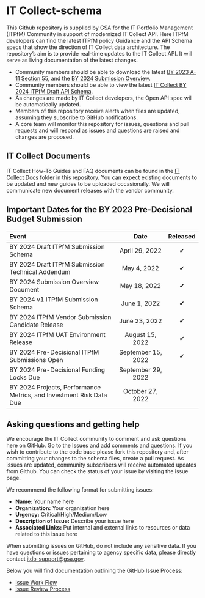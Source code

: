 # IT Collect-schema
This Github repository is supplied by GSA for the IT Portfolio Management (ITPfM) Community in support of modernized IT Collect API. Here ITPfM developers can find the latest ITPfM policy Guidance and the API Schema specs that show the direction of IT Collect data architecture. The repository’s aim is to provide real-time updates to the IT Collect API. It will serve as living documentation of the latest changes.  
 
 * Community members should be able to download the latest [BY 2023 A-11 Section 55](https://www.whitehouse.gov/wp-content/uploads/2018/06/s55.pdf), and the [BY 2024 Submission Overview](https://www.itdashboard.gov/document-search).
 * Community members should be able to view the latest [IT Collect BY 2024 ITPfM Draft API Schema](https://gsa.github.io/ITDB-schema/).
 * As changes are made by IT Collect developers, the Open API spec will be automatically updated.
 * Members of this repository receive alerts when files are updated, assuming they subscribe to GitHub notifications.
 * A core team will monitor this repository for issues, questions and pull requests and will respond as issues and questions are raised and changes are proposed.

## IT Collect Documents
IT Collect How-To Guides and FAQ documents can be found in the [IT Collect Docs](https://github.com/GSA/ITDB-schema/tree/master/IT%20Collect%20Docs) folder in this repository. You can expect existing documents to be updated and new guides to be uploaded occasionally. We will communicate new document releases with the vendor community.

## Important Dates for the BY 2023 Pre-Decisional Budget Submission 

|  Event  |  Date | Released |
|:-------------|:-------------:|:---:|
|  BY 2024 Draft ITPfM Submission Schema | April 29, 2022 | &#x2714;|
|  BY 2024 Draft ITPfM Submission Technical Addendum | May 4, 2022 | &#x2714;|
|  BY 2024 Submission Overview Document | May 18, 2022 | &#x2714;|
|  BY 2024 v1 ITPfM Submission Schema | June 1, 2022 | &#x2714;|
|  BY 2024 ITPfM Vendor Submission Candidate Release | June 23, 2022 | &#x2714;|
|  BY 2024 ITPfM UAT Environment Release | August 15, 2022 | &#x2714;|
|  BY 2024 Pre-Decisional ITPfM Submissions Open |  September 15, 2022 | &#x2714;|
|  BY 2024 Pre-Decisional Funding Locks Due |  September 29, 2022 | |
|  BY 2024 Projects, Performance Metrics, and Investment Risk Data Due |  October 27, 2022 | |

  
## Asking questions and getting help

We encourage the IT Collect community to comment and ask questions here on GitHub. 
Go to the Issues  and add comments and questions. If you wish to contribute to the code base please fork this repository and, after committing your changes to the schema files, create a pull request. As issues are updated, community subscribers will receive automated updates from Github. You can check the status of your issue by visiting the issue page.

We recommend the following format for submitting issues:

  * **Name:** Your name here
  * **Organization:** Your organization here
  * **Urgency:** Critical/High/Medium/Low
  * **Description of Issue:** Describe your issue here
  * **Associated Links:** Put internal and external links to resources or data related to this issue here

When submitting issues on GitHub, do not include any sensitive data. If you have questions or issues pertaining to agency specific data, please directly contact [itdb-support@gsa.gov](mailto:itdb-support@gsa.gov). 

Below you will find documentation outlining the GitHub Issue Process:
  * [Issue Work Flow](https://github.com/ombegov/ITDB-schema/blob/master/GitHubFlowChart2.jpg)
  * [Issue Review Process](https://github.com/ombegov/ITDB-schema/blob/master/GitHub_Flow-v2.jpg)


<br>
 




